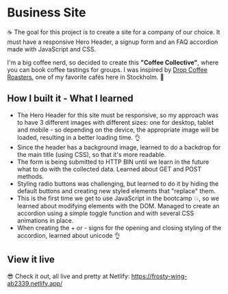 # Business Site

☕ The goal for this project is to create a site for a company of our choice. It must have a responsive Hero Header, a signup form and an FAQ accordion made with JavaScript and CSS.

I'm a big coffee nerd, so decided to create this **"Coffee Collective"**, where you can book coffee tastings for groups. I was inspired by <a href="https://www.dropcoffee.com/">Drop Coffee Roasters</a>, one of my favorite cafés here in Stockholm. 🤗

## How I built it - What I learned

- The Hero Header for this site must be responsive, so my approach was to have 3 different images with different sizes: one for desktop, tablet and mobile - so depending on the device, the appropriate image will be loaded, resulting in a better loading time. 👌
- Since the header has a background image, learned to do a backdrop for the main title (using CSS), so that it's more readable.
- The form is being submitted to HTTP BIN until we learn in the future what to do with the collected data. Learned about GET and POST methods.
- Styling radio buttons was challenging, but learned to do it by hiding the default buttons and creating new styled elements that "replace" them.
- This is the first time we get to use JavaScript in the bootcamp 💥, so we learned about modifying elements with the DOM. Managed to create an accordion using a simple toggle function and with several CSS animations in place.
- When creating the + or - signs for the opening and closing styling of the accordion, learned about unicode 👌

## View it live
😎 Check it out, all live and pretty at Netlify: https://frosty-wing-ab2339.netlify.app/
